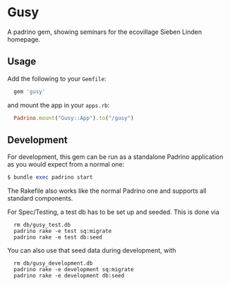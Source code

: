 # Gusy

A padrino gem, showing seminars for the ecovillage Sieben Linden homepage.

## Usage

Add the following to your `Gemfile`:

```ruby
  gem 'gusy'
```

and mount the app in your `apps.rb`:

```ruby
  Padrino.mount("Gusy::App").to("/gusy")
```

## Development

For development, this gem can be run as a standalone Padrino application
as you would expect from a normal one:

```ruby
$ bundle exec padrino start
```

The Rakefile also works like the normal Padrino one and supports all standard
components.

For Spec/Testing, a test db has to be set up and seeded.  This is done via
```
  rm db/gusy_test.db
  padrino rake -e test sq:migrate
  padrino rake -e test db:seed
```

You can also use that seed data during development, with
```
  rm db/gusy_development.db
  padrino rake -e development sq:migrate
  padrino rake -e development db:seed
```

